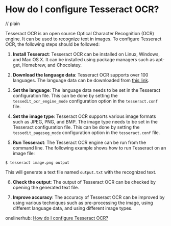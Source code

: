 # How do I configure Tesseract OCR?
// plain

Tesseract OCR is an open source Optical Character Recognition (OCR) engine. It can be used to recognize text in images. To configure Tesseract OCR, the following steps should be followed:

1. **Install Tesseract**: Tesseract OCR can be installed on Linux, Windows, and Mac OS X. It can be installed using package managers such as apt-get, Homebrew, and Chocolatey.

2. **Download the language data**: Tesseract OCR supports over 100 languages. The language data can be downloaded from [this link](https://github.com/tesseract-ocr/tessdata).

3. **Set the language**: The language data needs to be set in the Tesseract configuration file. This can be done by setting the `tessedit_ocr_engine_mode` configuration option in the `tesseract.conf` file.

4. **Set the image type**: Tesseract OCR supports various image formats such as JPEG, PNG, and BMP. The image type needs to be set in the Tesseract configuration file. This can be done by setting the `tessedit_pageseg_mode` configuration option in the `tesseract.conf` file.

5. **Run Tesseract**: The Tesseract OCR engine can be run from the command line. The following example shows how to run Tesseract on an image file:

```
$ tesseract image.png output
```

This will generate a text file named `output.txt` with the recognized text.

6. **Check the output**: The output of Tesseract OCR can be checked by opening the generated text file.

7. **Improve accuracy**: The accuracy of Tesseract OCR can be improved by using various techniques such as pre-processing the image, using different language data, and using different image types.

onelinerhub: [How do I configure Tesseract OCR?](https://onelinerhub.com/tesseract-ocr/how-do-i-configure-tesseract-ocr)